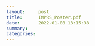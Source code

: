 ```yaml
---
layout:     post
title:      IMPRS_Poster.pdf
date:       2022-01-08 13:15:38
summary:    
categories: 
---
```


<object data="{{ site.url }}/pdfs/IMPRS_Poster.pdf" width="650" height="800" type='application/pdf'></object>

